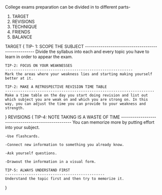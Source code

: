College exams preparation can be divided in to different parts-

1. TARGET
2. REVISIONS
3. TECHNIQUE
4. FRIENDS
5. BALANCE

TARGET
{
    TIP- 1: SCOPE THE SUBJECT
    ----------------------------------------------------
    Divide the syllabus into each and every topic you have to learn in order to appear the exam. 

    TIP-2: FOCUS ON YOUR WEAKNESSES
    -----------------------------------------------------------
    Mark the areas where your weakness lies and starting making yourself better at it.

    TIP-2: MAKE A RETROSPECTIVE REVISION TIME TABLE
    ---------------------------------------------------------------------
    Make a time table on the day you start doing revision and list out which subject you are weak on and which you are strong on. In this way, you can adjust the time you can provide to your weakness and strength.

}
REVISIONS
{
    TIP-4: NOTE TAKING IS A WASTE OF TIME
    ----------------------------------------------------
    You can memorize more by putting effort into your subject.

    -Use flashcards.
    
    -Connect new information to something you already know.
    
    -Ask yourself questions.

    -Drawout the information in a visual form.

    TIP-5: ALWAYS UNDERSTAND FIRST
    ----------------------------------------------
    Understand the topic first and then try to memorize it.
}